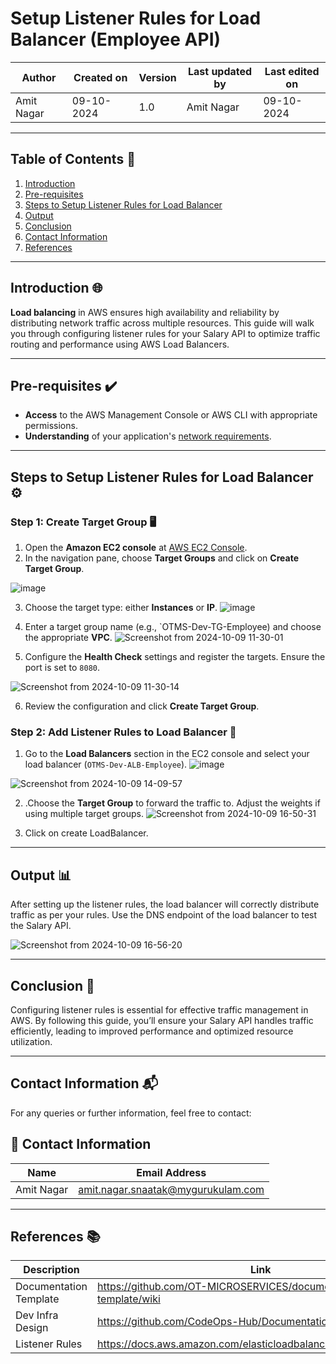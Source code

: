 # **Setup Listener Rules for Load Balancer (Employee API)**


| Author      | Created on   | Version | Last updated by | Last edited on  |
|-------------|--------------|---------|-----------------|-----------------|
| Amit Nagar  | 09-10-2024   | 1.0     | Amit Nagar      | 09-10-2024      |



---

## **Table of Contents** 📑
1. [Introduction](#Introduction)
2. [Pre-requisites](#Pre-requisites)
3. [Steps to Setup Listener Rules for Load Balancer](#Steps-to-setup-Listener-Rules-for-Load-Balancer)
4. [Output](#Output)
5. [Conclusion](#Conclusion)
6. [Contact Information](#Contact-Information)
7. [References](#References)

---

## **Introduction** 🌐
**Load balancing** in AWS ensures high availability and reliability by distributing network traffic across multiple resources. This guide will walk you through configuring listener rules for your Salary API to optimize traffic routing and performance using AWS Load Balancers.

---

## **Pre-requisites** ✔️
- **Access** to the AWS Management Console or AWS CLI with appropriate permissions.
- **Understanding** of your application's [network requirements](https://github.com/mygurukulam-p10/Documentation-P10-Snaatak/blob/main/Cloud%20Infra%20Design/Cloud%20Infra%20Design%2030K%20feet/Readme.md).

---

## **Steps to Setup Listener Rules for Load Balancer** ⚙️

### **Step 1: Create Target Group** 🖥️
1. Open the **Amazon EC2 console** at [AWS EC2 Console](https://console.aws.amazon.com/ec2/).
2. In the navigation pane, choose **Target Groups** and click on **Create Target Group**.

 ![image](https://github.com/user-attachments/assets/f95a951b-479b-40d0-ae5e-8e4d29a55f68)
  
3. Choose the target type: either **Instances** or **IP**.
![image](https://github.com/user-attachments/assets/8b565cbe-2b2d-4e06-8422-ede712b9ce8c)

4. Enter a target group name (e.g., `OTMS-Dev-TG-Employee) and choose the appropriate **VPC**.
 ![Screenshot from 2024-10-09 11-30-01](https://github.com/user-attachments/assets/0231c814-25e8-45c0-a157-14f498f7889f)


  
5. Configure the **Health Check** settings and register the targets. Ensure the port is set to `8080`.

![Screenshot from 2024-10-09 11-30-14](https://github.com/user-attachments/assets/40933414-90e8-41ea-a6fb-f4505332e28c)


6. Review the configuration and click **Create Target Group**.

### **Step 2: Add Listener Rules to Load Balancer** 🔄
1. Go to the **Load Balancers** section in the EC2 console and select your load balancer (`OTMS-Dev-ALB-Employee`).
![image](https://github.com/user-attachments/assets/93401816-7bbb-41a2-9dc0-5bff7fe272db)


![Screenshot from 2024-10-09 14-09-57](https://github.com/user-attachments/assets/6e33ea5b-8f99-49c6-bc98-f00626309e0e)

 
 2. .Choose the **Target Group** to forward the traffic to. Adjust the weights if using multiple target groups.
   ![Screenshot from 2024-10-09 16-50-31](https://github.com/user-attachments/assets/21117ca3-163a-4ed9-8d06-e7447d1f3833)

   
3. Click on create LoadBalancer.
---

## **Output** 📊
After setting up the listener rules, the load balancer will correctly distribute traffic as per your rules. Use the DNS endpoint of the load balancer to test the Salary API.

![Screenshot from 2024-10-09 16-56-20](https://github.com/user-attachments/assets/3719ef82-7494-40c0-a205-af12855005ff)


---

## **Conclusion** 🎯
Configuring listener rules is essential for effective traffic management in AWS. By following this guide, you’ll ensure your Salary API handles traffic efficiently, leading to improved performance and optimized resource utilization.

---

## **Contact Information** 📬

For any queries or further information, feel free to contact:

## 📧 Contact Information

| Name       | Email Address                              |
|------------|--------------------------------------------|
| Amit Nagar | amit.nagar.snaatak@mygurukulam.com       |

---

## **References** 📚

| Description               | Link                                                                 |
| --------------------------| -------------------------------------------------------------------- |
| Documentation Template     | https://github.com/OT-MICROSERVICES/documentation-template/wiki     |
| Dev Infra Design           | https://github.com/CodeOps-Hub/Documentation/blob/main/...          |
| Listener Rules             | https://docs.aws.amazon.com/elasticloadbalancing/latest/application |



